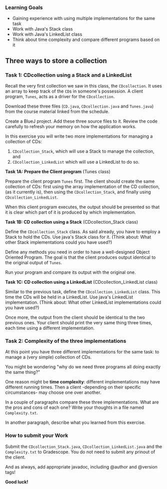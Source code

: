 ### Learning Goals

* Gaining experience with using multiple implementations for the same task
* Work with Java's Stack class
* Work with Java's LinkedList class
* Think about time complexity and compare different programs based on it

## Three ways to store a collection

### Task 1: CDcollection using a Stack and a LinkedList

Recall the very first collection we saw in this class, the `CDcollection`. It uses an array to keep track of the `CD`s in someone's possession. A client program, `Tunes`, acts as a driver for the `CDcollection`.

Download these three files (`CD.java`, `CDcollection.java` and `Tunes.java`) from the course material linked from the schedule.

Create a BlueJ project. Add these three source files to it. Review the code  carefully to refresh your memory on how the application works.

In this exercise you will write two more implementations for managing a collection of CDs:
  1. `CDcollection_Stack`, which will use a Stack to manage the collection, and
  2. `CDcollection_LinkedList` which will use a LinkedList to do so.

**Task 1A: Prepare the Client program** (Tunes class)

Prepare the client program `Tunes` first. The client should create the same collection of CDs:
first using the array implementation of the CD collection, (as it currently is), then using the `CDcollection_Stack`, and finally using `CDcollection_LinkedList`.

When this client program executes, the output should be presented so that it is clear which part of it is produced by which implementation.

 **Task 1B: CD collection using a Stack** (CDcollection_Stack class)

Define the `CDcollection_Stack` class. As said already, you have to employ a Stack to hold the CDs. Use java's Stack class for it. (Think about: What other Stack implementations could you have used?)

Define any methods you need in order to have a well-designed Object Oriented Program. The goal is  that the client produces output identical to the original output of `Tunes`.

Run your program and compare its output with the original one.

**Task 1C: CD collection using a LinkedList** (CDcollection_LinkedList class)

Similar to the previous task, define the `CDcollection_LinkedList` class. This time the CDs will be held in a LinkedList. Use java's LinkedList implementation. (Think about: What other LinkedList implementations could you have used?)

Once more, the output from the client should be identical to the two previous ones. Your client should print the very same thing three times, each time using a different implementation.

### Task 2: Complexity of the three implementations
At this point you have three different implementations for the same task: to manage a (very simple) collection of CDs.

You might be wondering "why do we need three programs all doing exactly the same thing?"

One reason might be **time complexity**: different implementations may have different running times. Then a client -depending on their specific circumstances- may choose one over another.

In a couple of paragraphs compare these three implementations. What are the pros and cons of each one? Write your thoughts in a file named `Complexity.txt`.

In another paragraph, describe what you learned from this exercise.

### How to submit your Work
Submit the `CDcollection_Stack.java`, `CDcollection_LinkedList.java` and  the `Complexity.txt` to Gradescope. You do not need to submit any prinout of the client.

And as always, add appropriate javadoc, including @author and @version tags!

**Good luck!**
